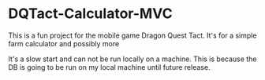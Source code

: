 # DQTact-Calculator-MVC
This is a fun project for the mobile game Dragon Quest Tact. It's for a simple farm calculator and possibly more

It's a slow start and can not be run locally on a machine. This is because the DB is going to be run on my local machine until future release.
